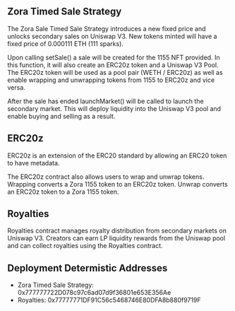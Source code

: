 ## Zora Timed Sale Strategy
The Zora Sale Timed Sale Strategy introduces a new fixed price and unlocks secondary sales on Uniswap V3. New tokens minted will have a fixed price of 0.000111 ETH (111 sparks).

Upon calling setSale() a sale will be created for the 1155 NFT provided. In this function, it will also create an ERC20z token and a Uniswap V3 Pool. The ERC20z token will be used as a pool pair (WETH / ERC20z) as well as enable wrapping and unwrapping tokens from 1155 to ERC20z and vice versa.

After the sale has ended launchMarket() will be called to launch the secondary market. This will deploy liquidity into the Uniswap V3 pool and enable buying and selling as a result.

## ERC20z
ERC20z is an extension of the ERC20 standard by allowing an ERC20 token to have metadata.

The ERC20z contract also allows users to wrap and unwrap tokens. Wrapping converts a Zora 1155 token to an ERC20z token. Unwrap converts an ERC20z token to a Zora 1155 token.

## Royalties
Royalties contract manages royalty distribution from secondary markets on Uniswap V3. Creators can earn LP liquidity rewards from the Uniswap pool and can collect royalties using the Royalties contract.

## Deployment Determistic Addresses
- Zora Timed Sale Strategy: 0x777777722D078c97c6ad07d9f36801e653E356Ae
- Royalties: 0x77777771DF91C56c5468746E80DFA8b880f9719F
